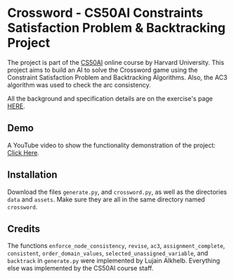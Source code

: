 # Crossword - CS50AI Constraints Satisfaction Problem & Backtracking Project
The project is part of the [CS50AI](https://learning.edx.org/course/course-v1:HarvardX+CS50AI+1T2020/home) online course by Harvard University. This project aims to build an AI to solve the Crossword game using the Constraint Satisfaction Problem and Backtracking Algorithms. Also, the AC3 algorithm was used to check the arc consistency.

All the background and specification details are on the exercise's page [HERE](https://cs50.harvard.edu/ai/2020/projects/3/crossword/). 

## Demo
A YouTube video to show the functionality demonstration of the project: [Click Here](https://youtu.be/OZoFSIDbzNg).

## Installation
Download the files `generate.py`, and `crossword.py`, as well as the directories `data` and `assets`. Make sure they are all in the same directory named `crossword`.

## Credits
The functions `enforce_node_consistency`, `revise`, `ac3`, `assignment_complete`, `consistent`, `order_domain_values`, `selected_unassigned_variable`, and `backtrack` in `generate.py` were implemented by Lujain Alkhelb. Everything else was implemented by the CS50AI course staff. 